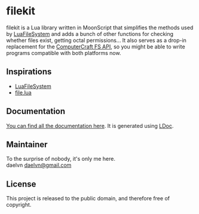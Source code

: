 # filekit

filekit is a Lua library written in MoonScript that simplifies the methods used by [LuaFileSystem](http://keplerproject.github.io/luafilesystem/) and adds a bunch of other functions for checking whether files exist, getting octal permissions... It also serves as a drop-in replacement for the [ComputerCraft FS API](http://computercraft.info/wiki/Fs_(API)), so you might be able to write programs compatible with both platforms now.

## Inspirations

- [LuaFileSystem](http://keplerproject.github.io/luafilesystem/)
- [file.lua](https://github.com/gummesson/file.lua)

## Documentation

[You can find all the documentation here](https://git.daelvn.ga/filekit/). It is generated using [LDoc](https://github.com/stevedonovan/LDoc).

## Maintainer

To the surprise of nobody, it's only me here.  
daelvn [<daelvn@gmail.com>](mailto:daelvn@gmail.com)

## License

This project is released to the public domain, and therefore free of copyright.
